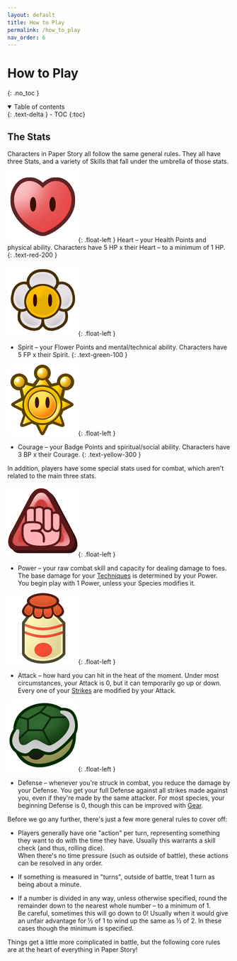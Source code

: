 ```yaml
---
layout: default
title: How to Play
permalink: /how_to_play
nav_order: 6
---
```


# How to Play
{: .no_toc }

<details open markdown="block">
  <summary>
    Table of contents
  </summary>
  {: .text-delta }
- TOC
{:toc}
</details>

## The Stats

Characters in Paper Story all follow the same general rules. They all have three Stats, and a variety of Skills that fall under the umbrella of those stats.

![](assets/images/icons/heart.png){: .float-left } Heart – your Health Points and physical ability. Characters have 5 HP x their Heart – to a minimum of 1 HP.
{: .text-red-200 }

![](assets/images/icons/spirit.png){: .float-left }  
- Spirit – your Flower Points and mental/technical ability. Characters have 5 FP x their Spirit.
{: .text-green-100 }

![](assets/images/icons/courage.png){: .float-left }  
- Courage – your Badge Points and spiritual/social ability. Characters have 3 BP x their Courage.
{: .text-yellow-300 }

In addition, players have some special stats used for combat, which aren't related to the main three stats.

![](/assets/images/icons/power.png){: .float-left }  
- Power – your raw combat skill and capacity for dealing damage to foes. The base damage for your [Techniques](TODO:LINK) is determined by your Power. You begin play with 1 Power, unless your Species modifies it.

![](/assets/images/icons/attack.png){: .float-left }  
- Attack – how hard you can hit in the heat of the moment. Under most circumstances, your Attack is 0, but it can temporarily go up or down. Every one of your [Strikes](TODO:LINK) are modified by your Attack.

![](/assets/images/icons/defense.png){: .float-left }  
- Defense – whenever you're struck in combat, you reduce the damage by your Defense. You get your full Defense against all strikes made against you, even if they're made by the same attacker. For most species, your beginning Defense is 0, though this can be improved with [Gear](TODO:LINK).

Before we go any further, there's just a few more general rules to cover off:

- Players generally have one "action" per turn, representing something they want to do with the time they have. Usually this warrants a skill check (and thus, rolling dice).  
When there's no time pressure (such as outside of battle), these actions can be resolved in any order.

- If something is measured in "turns", outside of battle, treat 1 turn as being about a minute.

- If a number is divided in any way, unless otherwise specified, round the remainder down to the nearest whole number – to a minimum of 1.  
Be careful, sometimes this will go down to 0! Usually when it would give an unfair advantage for ½ of 1 to wind up the same as ½ of 2. In these cases though the minimum is specified.

Things get a little more complicated in battle, but the following core rules are at the heart of everything in Paper Story!


